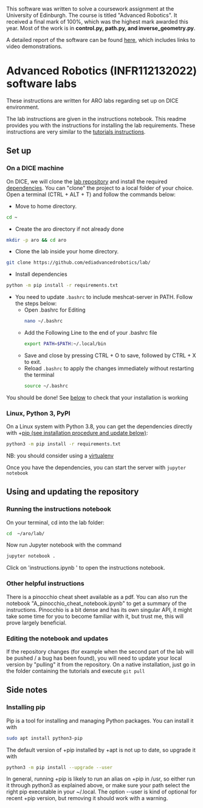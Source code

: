 This software was written to solve a coursework assignment at the University of Edinburgh. The course is titled "Advanced Robotics". It received a final mark of 100%, which was the highest mark awarded this year. Most of the work is in **control.py, path.py, and inverse_geometry.py**.

A detailed report of the software can be found [here](https://drive.google.com/file/d/10zo4TWWDlOM3nlfkRpiw888XQgvwbM0A/view?usp=sharing), which includes links to video demonstrations. 

# Advanced Robotics (INFR112132022) software labs

These instructions are written for ARO labs regarding set up on DICE environment.

The lab instructions are given in the instructions notebook. 
This readme provides you with the instructions for installing the lab requirements.
These instructions are very similar to the [tutorials instructions](https://github.com/ediadvancedrobotics/tutorials).

## Set up 

### On a DICE machine
On DICE, we will clone the [lab repository](https://github.com/ediadvancedrobotics/lab) and install the required [dependencies](https://github.com/ediadvancedrobotics/lab/blob/main/requirements.txt). 
You can "clone" the project to a local folder of your choice.
Open a terminal (CTRL + ALT + T) and follow the commands below:

-   Move to home directory.

```bash
cd ~
```
  
-   Create the aro directory if not already done

```bash
mkdir -p aro && cd aro
```

- Clone the lab inside your home directory.

```bash 
git clone https://github.com/ediadvancedrobotics/lab/
```

- Install dependencies

```bash
python -m pip install -r requirements.txt
```    

- You need to update `.bashrc` to include meshcat-server in PATH. Follow the steps below:
    - Open .bashrc for Editing
        ```bash
        nano ~/.bashrc
        ```
    - Add the Following Line to the end of your .bashrc file
        ```bash
        export PATH=$PATH:~/.local/bin
        ```
    - Save and close by pressing CTRL + O to save, followed by CTRL + X to exit.
    - Reload `.bashrc` to apply the changes immediately without restarting the terminal
        ```bash
        source ~/.bashrc
        ```


You should be done! See [below](#using-and-updating-the-notebooks) to check that your installation is working 

### Linux, Python 3, PyPI

On a Linux system with Python 3.8, you can get the dependencies directly with +[pip (see installation procedure and update below)](#installing-pip):
```bash
python3 -m pip install -r requirements.txt
```
NB: you should consider using a [virtualenv](https://docs.python.org/3/library/venv.html)

Once you have the dependencies, you can start the server with `jupyter notebook`

## Using and updating the repository
### Running the instructions notebook
On your terminal, cd into the lab folder:
```bash
cd  ~/aro/lab/
```
Now run Jupyter notebook with the command
```bash
jupyter notebook .
```
Click on 'instructions.ipynb ' to open the instructions notebook.


### Other helpful instructions
There is a pinocchio cheat sheet available as a pdf. You can also run the notebook "A_pinocchio_cheat_notebook.ipynb" to get a summary of the instructions.
Pinocchio is a bit dense and has its own singular API, it might take some time for you to become familiar with it, but trust me, this will prove largely beneficial.

### Editing the notebook and updates
If the repository changes (for example when the second part of the lab will be pushed / a bug has been found), you will need to update your local
version by "pulling" it from the repository. On a native installation, just go in the folder containing the tutorials and execute ```git pull```


## Side notes

### Installing pip

Pip is a tool for installing and managing Python packages. You can install it with

```bash
sudo apt install python3-pip
```

The default version of +pip installed by +apt is not up to date, so upgrade it with
```bash
python3 -m pip install --upgrade --user
```

In general, running +pip is likely to run an alias on +pip in /usr, so either run it through python3 as explained above, or make sure your path select the right pip executable in your ~/.local. The option --user is kind of optional for recent +pip version, but removing it should work with a warning.

